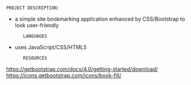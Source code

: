 

    PROJECT DESCRIPTION:
* a simple site bookmarking application enhanced by CSS/Bootstrap to look user-friendly

         LANGUAGES
* uses JavaScript/CSS/HTML5

         RESOURCES
https://getbootstrap.com/docs/4.0/getting-started/download/
https://icons.getbootstrap.com/icons/book-fill/
